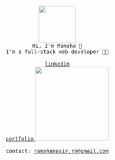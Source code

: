 <p align="center">
  <img src="https://media-exp1.licdn.com/dms/image/C5603AQF8flKGY9R3ug/profile-displayphoto-shrink_800_800/0/1599613738372?e=1619654400&v=beta&t=mn0WapTZh4wMzF_aysklKyV0_Lf4DqiqZPKELFcLHLg" width="100px;">
  </br>
  <samp>
    Hi, I'm Ramsha 👋
    </br>
    I'm a full-stack web developer 👩‍💻
    <br/>
  </samp>
  </br>
  <a href="https://www.linkedin.com/in/ramshanasir14/" target="_blank"><samp>linkedin</samp></a>
  </br>
  <a href="https://portfolio-n87yhucqy.vercel.app/" target="_blank"><samp>portfolio</samp>
  </a>
  </div>
  <img src="https://encrypted-tbn0.gstatic.com/images?q=tbn:ANd9GcTi5gdBjXzNsfkStZwJQ0XYO4vcO3VOlvlJOg&usqp=CAU" width="200px">
  </br>
  </br>
  <samp>
      contact: <a href="ramshanasir.rn@gmail.com">ramshanasir.rn@gmail.com</a>
  </samp>
</p>                                                                      
                                                     


                                                                        


                                             
